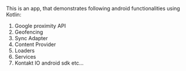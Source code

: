 This is an app, that demonstrates following android functionalities using Kotlin:
1) Google proximity API
2) Geofencing
3) Sync Adapter
4) Content Provider
5) Loaders
6) Services
7) Kontakt IO android sdk
etc...